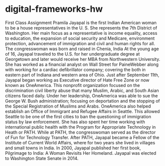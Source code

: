 # digital-frameworks-hw
First Class Assignment 
Pramila Jayapal is the first Indian American woman to be a house representatives in the U. S. She represents the 7th District of Washington. 
Her main focus as a representative is income equality, access to education, the expansion of social security and Medicare, environment protection, advancement of immigration and civil and human rights for all. The congresswoman was born and raised in Chenia, India
At the young age of 16, Jayapal traveled to the U.S. for her undergraduate degree at Georgetown and later would receive her MBA from Northwestern University. She has worked as a financial analyst on Wall Street for PaineWebber along with working for a cardiac defibrillator company; covering the both in eastern part of Indiana and western area of Ohio. 
Just after September 11th, Jayapal began working as Executive director of Hate Free Zone or now known as OneAmerica. This nonprofit organization focused on the discrimination civil liberty abuse that many Muslim, Arabic, and South Asian citizens faced daily. Under her leadership, OneAmerica was able to sue the George W. Bush administration; focusing on deportation and the stopping of the Special Registration of Muslims and Arabs. OneAmerica also helped establish an Office of Immigrant and Refugee Affairs in Seattle. 
This allowed Seattle to be one of the first cities to ban the questioning of immigration status by law enforcement.   She has also spent her time working with international public health with the Program for Appropriate Technology in Heath or PATH. While at PATH, the congresswoman served as the director of Fun for Technology Transfer. 
After PATH, Jayapal became a Fellow of the Institute of Current World Affairs, where for two years she lived in villages and small towns in India. In 2000, Jayapal published her first book, Pilgrimage to India: A Woman Revisits Her Homeland. Jayapal was elected to Washington State Senate in 2014. 
